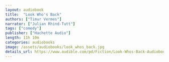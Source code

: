 ```yaml
---
layout: audiobook
title:  "Look Who's Back"
authors: ["Timur Vermes"]
narrator: ["Julian Rhind-Tutt"]
tags: ["comedy"]
publisher: ["Hachette Audio"]
length: 11h 10m
categories: audiobooks
image: /assets/audiobooks/look_whos_back.jpg
details_url: https://www.audible.com/pd/Fiction/Look-Whos-Back-Audiobook/B07C82X76Q
---
```


